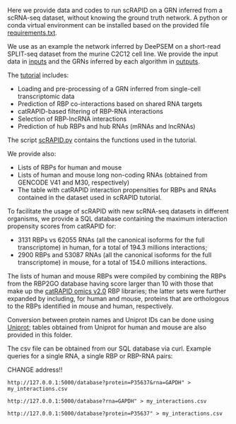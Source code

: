 Here we provide data and codes to run scRAPID on a GRN inferred from a scRNA-seq dataset, without knowing the ground truth network. A python or conda virtual environment can be installed based on the provided file [requirements.txt](requirements.txt).

We use as an example the network inferred by DeePSEM on a short-read SPLIT-seq dataset from the murine C2C12 cell line. We provide the input data in [inputs](./inputs/) and the GRNs inferred by each algorithm in [outputs](./outputs/).

The [tutorial](scRAPID_tutorial.ipynb) includes:
* Loading and pre-processing of a GRN inferred from single-cell transcriptomic data
* Prediction of RBP co-interactions based on shared RNA targets
* catRAPID-based filtering of RBP-RNA interactions
* Selection of RBP-lncRNA interactions
* Prediction of hub RBPs and hub RNAs (mRNAs and lncRNAs)
  
The script [scRAPID.py](scRAPID.py) contains the functions used in the tutorial.

We provide also:
* Lists of RBPs for human and mouse
* Lists of human and mouse long non-coding RNAs (obtained from GENCODE V41 and M30, respectively)
* The table with catRAPID interaction propensities for RBPs and RNAs contained in the dataset used in scRAPID tutorial.

To facilitate the usage of scRAPID with new scRNA-seq datasets in different organisms, we provide a SQL database containing the maximum interaction propensity scores from catRAPID for: 
* 3131 RBPs vs 62055 RNAs (all the canonical isoforms for the full transcriptome) in human, for a total of 194.3 millions interactions;
* 2900 RBPs and 53087 RNAs (all the canonical isoforms for the full transcriptome) in mouse, for a total of 154.0 millions interactions.

The lists of human and mouse RBPs were compiled by combining the RBPs from the RBP2GO database having score larger than 10 with those that make up the [catRAPID omics v2.0](http://service.tartaglialab.com/page/catrapid_omics2_group) RBP libraries; the latter sets were further expanded by including, for human and mouse, proteins that are orthologous to the RBPs identified in mouse and human, respectively.

Conversion between protein names and Uniprot IDs can be done using [Uniprot](https://www.uniprot.org/id-mapping); tables obtained from Uniprot for human and mouse are also provided in this folder.

The csv file can be obtained from our SQL database via curl. Example queries for a single RNA, a single RBP or RBP-RNA pairs:

CHANGE address!!
```
http://127.0.0.1:5000/database?protein=P35637&rna=GAPDH" > my_interactions.csv

http://127.0.0.1:5000/database?rna=GAPDH" > my_interactions.csv

http://127.0.0.1:5000/database?protein=P35637" > my_interactions.csv

```

